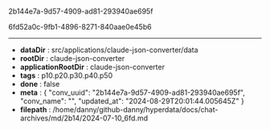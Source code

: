 # 

2b144e7a-9d57-4909-ad81-293940ae695f

6fd52a0c-9fb1-4896-8271-840aae0e45b6



---

* **dataDir** : src/applications/claude-json-converter/data
* **rootDir** : claude-json-converter
* **applicationRootDir** : claude-json-converter
* **tags** : p10.p20.p30.p40.p50
* **done** : false
* **meta** : {
  "conv_uuid": "2b144e7a-9d57-4909-ad81-293940ae695f",
  "conv_name": "",
  "updated_at": "2024-08-29T20:01:44.005645Z"
}
* **filepath** : /home/danny/github-danny/hyperdata/docs/chat-archives/md/2b14/2024-07-10_6fd.md